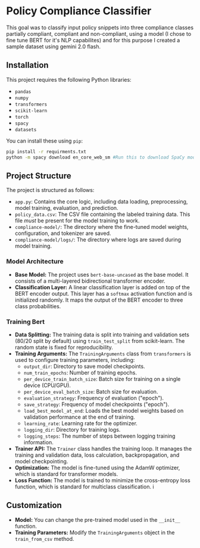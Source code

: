 # Policy Compliance Classifier

This goal was to classify input policy snippets into three compliance classes partially compliant, compliant and non-compliant, using a model (I chose to fine tune BERT for it's NLP capabilites) and for this purpose I created a sample dataset using gemini 2.0 flash.

## Installation

This project requires the following Python libraries:

- `pandas`
- `numpy`
- `transformers`
- `scikit-learn`
- `torch`
- `spacy`
- `datasets`

You can install these using `pip`:

```bash
pip install -r requirments.txt
python -m spacy download en_core_web_sm #Run this to download SpaCy model
```

## Project Structure

The project is structured as follows:

- `app.py`: Contains the core logic, including data loading, preprocessing, model training, evaluation, and prediction.
- `policy_data.csv`: The CSV file containing the labeled training data. This file _must_ be present for the model training to work.
- `compliance-model/`: The directory where the fine-tuned model weights, configuration, and tokenizer are saved.
- `compliance-model/logs/`: The directory where logs are saved during model training.

### Model Architecture

- **Base Model:** The project uses `bert-base-uncased` as the base model. It consists of a multi-layered bidirectional transformer encoder.
- **Classification Layer:** A linear classification layer is added on top of the BERT encoder output. This layer has a `softmax` activation function and is initialized randomly. It maps the output of the BERT encoder to three class probabilities.

### Training Bert

- **Data Splitting:** The training data is split into training and validation sets (80/20 split by default) using `train_test_split` from scikit-learn. The random state is fixed for reproducibility.
- **Training Arguments:** The `TrainingArguments` class from `transformers` is used to configure training parameters, including:
  - `output_dir`: Directory to save model checkpoints.
  - `num_train_epochs`: Number of training epochs.
  - `per_device_train_batch_size`: Batch size for training on a single device (CPU/GPU).
  - `per_device_eval_batch_size`: Batch size for evaluation.
  - `evaluation_strategy`: Frequency of evaluation ("epoch").
  - `save_strategy`: Frequency of model checkpoints ("epoch").
  - `load_best_model_at_end`: Loads the best model weights based on validation performance at the end of training.
  - `learning_rate`: Learning rate for the optimizer.
  - `logging_dir`: Directory for training logs.
  - `logging_steps`: The number of steps between logging training information.
- **Trainer API:** The `Trainer` class handles the training loop. It manages the training and validation data, loss calculation, backpropagation, and model checkpointing.
- **Optimization:** The model is fine-tuned using the AdamW optimizer, which is standard for transformer models.
- **Loss Function:** The model is trained to minimize the cross-entropy loss function, which is standard for multiclass classification.
  i

## Customization

- **Model:** You can change the pre-trained model used in the `__init__` function.
- **Training Parameters:** Modify the `TrainingArguments` object in the `train_from_csv` method.
